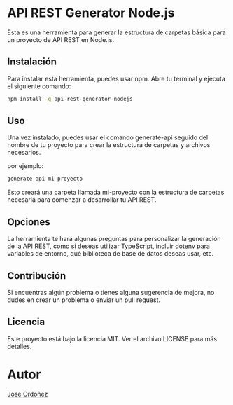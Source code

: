 # API REST Generator Node.js

Esta es una herramienta para generar la estructura de carpetas básica para un proyecto de API REST en Node.js.

## Instalación

Para instalar esta herramienta, puedes usar npm. Abre tu terminal y ejecuta el siguiente comando:

```bash
npm install -g api-rest-generator-nodejs
```
## Uso

Una vez instalado, puedes usar el comando generate-api seguido del nombre de tu proyecto para crear la estructura de carpetas y archivos necesarios.

por ejemplo: 
```bash
generate-api mi-proyecto
```

Esto creará una carpeta llamada mi-proyecto con la estructura de carpetas necesaria para comenzar a desarrollar tu API REST.

## Opciones
La herramienta te hará algunas preguntas para personalizar la generación de la API REST, como si deseas utilizar TypeScript, incluir dotenv para variables de entorno, qué biblioteca de base de datos deseas usar, etc.


## Contribución

Si encuentras algún problema o tienes alguna sugerencia de mejora, no dudes en crear un problema o enviar un pull request.

## Licencia

Este proyecto está bajo la licencia MIT. Ver el archivo LICENSE para más detalles.

# Autor
[Jose Ordoñez](https://github.com/JoseOrd/)